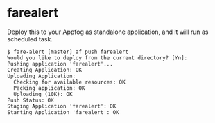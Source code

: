 farealert
=========

Deploy this to your Appfog as standalone application, and it will run as scheduled task.

```
$ fare-alert [master] af push farealert
Would you like to deploy from the current directory? [Yn]: 
Pushing application 'farealert'...
Creating Application: OK
Uploading Application:
  Checking for available resources: OK
  Packing application: OK
  Uploading (10K): OK
Push Status: OK
Staging Application 'farealert': OK
Starting Application 'farealert': OK
```
